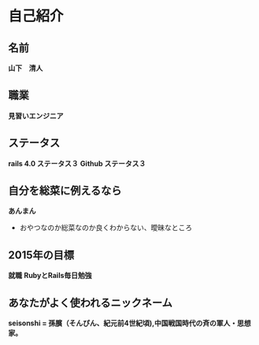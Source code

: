 # 自己紹介

## 名前
__山下　清人__

## 職業
__見習いエンジニア__

## ステータス
__rails 4.0 ステータス３__
__Github ステータス３__

## 自分を総菜に例えるなら
__あんまん__  
- おやつなのか総菜なのか良くわからない、曖昧なところ

## 2015年の目標
__就職__
__RubyとRails毎日勉強__

## あなたがよく使われるニックネーム
__seisonshi = 孫臏（そんぴん、紀元前4世紀頃),中国戦国時代の斉の軍人・思想家。__
